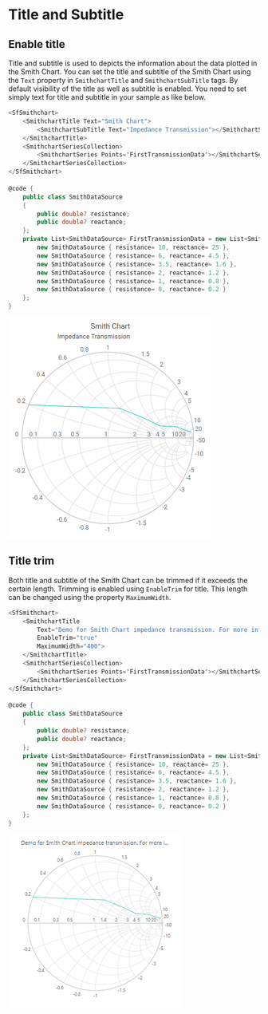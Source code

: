 # Title and Subtitle

## Enable title

Title and subtitle is used to depicts the information about the data plotted in the Smith Chart. You can set the title and subtitle of the Smith Chart using the `Text` property in `SmithchartTitle` and `SmithchartSubTitle` tags. By default visibility of the title as well as subtitle is enabled. You need to set simply text for title and subtitle in your sample as like below.

```csharp
<SfSmithchart>
    <SmithchartTitle Text="Smith Chart">
        <SmithchartSubTitle Text="Impedance Transmission"></SmithchartSubTitle>
    </SmithchartTitle>
    <SmithchartSeriesCollection>
        <SmithchartSeries Points='FirstTransmissionData'></SmithchartSeries>
    </SmithchartSeriesCollection>
</SfSmithchart>

@code {
    public class SmithDataSource
    {
        public double? resistance;
        public double? reactance;
    };
    private List<SmithDataSource> FirstTransmissionData = new List<SmithDataSource> {
        new SmithDataSource { resistance= 10, reactance= 25 },
        new SmithDataSource { resistance= 6, reactance= 4.5 },
        new SmithDataSource { resistance= 3.5, reactance= 1.6 },
        new SmithDataSource { resistance= 2, reactance= 1.2 },
        new SmithDataSource { resistance= 1, reactance= 0.8 },
        new SmithDataSource { resistance= 0, reactance= 0.2 }
    };
}
```

![Smith chart with title and subtitle](./images/Title/Title.png)

## Title trim

Both title and subtitle of the Smith Chart can be trimmed if it exceeds the certain length. Trimming is enabled using `EnableTrim` for title. This length can be changed using the property `MaximumWidth`.

```csharp
<SfSmithchart>
    <SmithchartTitle
        Text="Demo for Smith Chart impedance transmission. For more info"
        EnableTrim="true"
        MaximumWidth="400">
    </SmithchartTitle>
    <SmithchartSeriesCollection>
        <SmithchartSeries Points='FirstTransmissionData'></SmithchartSeries>
    </SmithchartSeriesCollection>
</SfSmithchart>

@code {
    public class SmithDataSource
    {
        public double? resistance;
        public double? reactance;
    };
    private List<SmithDataSource> FirstTransmissionData = new List<SmithDataSource> {
        new SmithDataSource { resistance= 10, reactance= 25 },
        new SmithDataSource { resistance= 6, reactance= 4.5 },
        new SmithDataSource { resistance= 3.5, reactance= 1.6 },
        new SmithDataSource { resistance= 2, reactance= 1.2 },
        new SmithDataSource { resistance= 1, reactance= 0.8 },
        new SmithDataSource { resistance= 0, reactance= 0.2 }
    };
}
```

![Smith chart with title trim](./images/Title/TitleTrim.png)